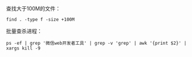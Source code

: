 查找大于100M的文件：

```
find . -type f -size +100M
```

批量查杀进程：

```
ps -ef | grep '微信web开发者工具' | grep -v 'grep' | awk '{print $2}' | xargs kill -9
```



